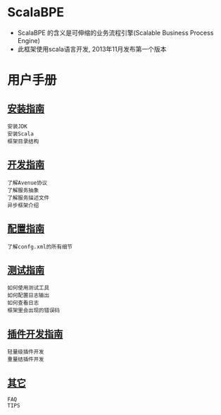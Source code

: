 # ScalaBPE

* ScalaBPE 的含义是可伸缩的业务流程引擎(Scalable Business Process Engine)
* 此框架使用scala语言开发, 2013年11月发布第一个版本

# 用户手册

## [安装指南](doc/install.md) 

	安装JDK
	安装Scala
	框架目录结构	

## [开发指南](doc/develop.md) 

	了解Avenue协议
	了解服务抽象
	了解服务描述文件
	异步框架介绍

## [配置指南](doc/config.md) 

	了解confg.xml的所有细节

## [测试指南](doc/test.md) 

	如何使用测试工具
	如何配置日志输出
	如何查看日志
	框架里会出现的错误码

## [插件开发指南](doc/plugin.md) 

	轻量级插件开发
	重量结插件开发

## [其它](doc/other.md) 

	FAQ
	TIPS
	